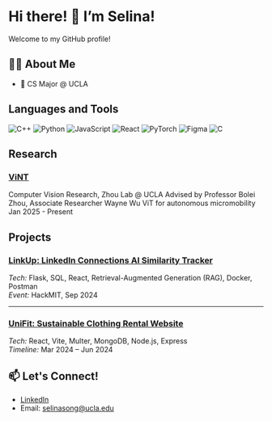 

<!--
**selsong/selsong** is a ✨ _special_ ✨ repository because its `README.md` (this file) appears on your GitHub profile.

Here are some ideas to get you started:

- 🔭 I’m currently working on ...
- 🌱 I’m currently learning ...
- 👯 I’m looking to collaborate on ...
- 🤔 I’m looking for help with ...

- 📫 How to reach me: selinasong@ucla.edu
- 😄 Pronouns: she/her
-->

# Hi there! 👋 I’m Selina!

Welcome to my GitHub profile!

## 👨‍💻 About Me
- 🌱 CS Major @ UCLA

## Languages and Tools
![C++](https://img.shields.io/badge/-C++-00599C?style=flat&logo=c%2B%2B&logoColor=white)
![Python](https://img.shields.io/badge/-Python-3776AB?style=flat&logo=python&logoColor=white)
![JavaScript](https://img.shields.io/badge/-JavaScript-F7DF1E?style=flat&logo=javascript&logoColor=black)
![React](https://img.shields.io/badge/-React-61DAFB?style=flat&logo=react&logoColor=black)
![PyTorch](https://img.shields.io/badge/-PyTorch-EE4C2C?style=flat&logo=pytorch&logoColor=white)
![Figma](https://img.shields.io/badge/-Figma-F24E1E?style=flat&logo=figma&logoColor=white)
![C](https://img.shields.io/badge/-C-A8B9CC?style=flat&logo=c&logoColor=white)

## Research

### [ViNT](https://github.com/selsong/vint)
Computer Vision Research, Zhou Lab @ UCLA
Advised by Professor Bolei Zhou, Associate Researcher Wayne Wu
ViT for autonomous micromobility
Jan 2025 - Present

## Projects

### [LinkUp: LinkedIn Connections AI Similarity Tracker](https://github.com/naishagarwal/hackmit-2024-college-counselor)
*Tech:* Flask, SQL, React, Retrieval-Augmented Generation (RAG), Docker, Postman  
*Event:* HackMIT, Sep 2024

---

### [UniFit: Sustainable Clothing Rental Website](https://github.com/jackdeye/unifit)
*Tech:* React, Vite, Multer, MongoDB, Node.js, Express  
*Timeline:* Mar 2024 – Jun 2024


## 📫 Let's Connect!
- [LinkedIn](https://linkedin.com/in/selinasong)
- Email: selinasong@ucla.edu
